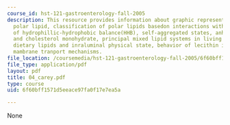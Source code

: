 ```yaml
---
course_id: hst-121-gastroenterology-fall-2005
description: This resource provides information about graphic representations of a
  polar lipid, classification of polar lipids basedon interactions with H2O, concept
  of hydrophillic-hydrophobic balance(HHB), self-aggregated states, anhydrous cholesterol
  and cholesterol monohydrate, principal mixed lipid systems in living organisms,
  dietary lipids and inraluminal physical state, behavior of lecithin in water, and
  mambrane tranport mechanisms.
file_location: /coursemedia/hst-121-gastroenterology-fall-2005/6f60bff1571d5eeace97fa0f17e7ea5a_04_carey.pdf
file_type: application/pdf
layout: pdf
title: 04_carey.pdf
type: course
uid: 6f60bff1571d5eeace97fa0f17e7ea5a

---
```

None
